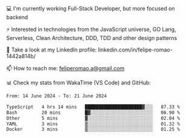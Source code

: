 💻 I'm currently working Full-Stack Developer, but more focused on backend

⚡ Interested in technologies from the JavaScript universe, GO Lang, Serverless, Clean Architecture, DDD, TDD and other design patterns

👥 Take a look at my LinkedIn profile: linkedin.com/in/felipe-romao-1442a814b/

📫 How to reach me: feliperomao.a@gmail.com

📊 Check my stats from WakaTime (VS Code) and GitHub:

<!--START_SECTION:waka-->

```txt
From: 14 June 2024 - To: 21 June 2024

TypeScript   4 hrs 14 mins   █████████████████████▓░░░   87.33 %
Bash         20 mins         █▓░░░░░░░░░░░░░░░░░░░░░░░   06.90 %
Other        5 mins          ▓░░░░░░░░░░░░░░░░░░░░░░░░   02.04 %
YAML         3 mins          ▒░░░░░░░░░░░░░░░░░░░░░░░░   01.32 %
Docker       3 mins          ▒░░░░░░░░░░░░░░░░░░░░░░░░   01.25 %
```

<!--END_SECTION:waka-->
